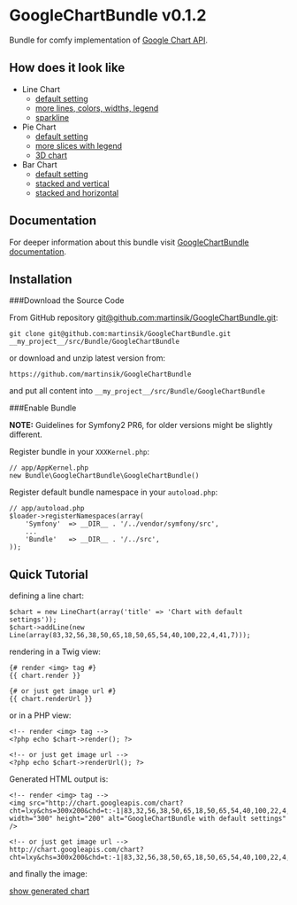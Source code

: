 GoogleChartBundle v0.1.2
========================

Bundle for comfy implementation of [Google Chart API](http://code.google.com/apis/chart/).

How does it look like
---------------------

 - Line Chart
   - [default setting](http://chart.googleapis.com/chart?cht=lxy&chs=300x200&chd=t:-1|83,32,56,38,50,65,18,50,65,54,40,100,22,4,41,7&chtt=GoogleChartBundle+with+default+settings&chxt=x,y&chxr=0,0,19|1,0,100&chco=ffa909&chg=25,33.33,3,3)
   - [more lines, colors, widths, legend](http://chart.googleapis.com/chart?cht=lxy&chs=800x200&chd=t:-1|46,11,29,22,39,43,20,91,28,70,50,91,63,8,36,33,14,85,27,94|-1|58,55,40,44,58,60,58,54,48,59,47,47,47,47,40,59,45,44,46,46|-1|28,47,79,34,43,45,44,73,38,64,46,62,38,54,61,41,74,79,63,62|-1|40,56,66,45,76,63,63,76,72,62,45,28,50,27,75,23,54,42,21,46&chtt=Line+chart+generated+by+GoogleChartBundle&chdlp=b&chdl=grey+line|Line+%231|Line+%232|Line+%233&chxt=x,y&chxr=0,0,19&chco=eeeeee,ffa909,26348c,4fc400&chg=16.7,25,3,3&chls=1|4|3|2)
   - [sparkline](https://chart.googleapis.com/chart?cht=ls&chs=180x80&chd=t:-1|8,10,23,13,18,5,3,48,58,43,67,48,85,100,95,10,3,2&chxr=0,0,17|1,0,60&chco=000088 "sparkline")
 - Pie Chart
   - [default setting](http://chart.googleapis.com/chart?cht=p&chs=300x200&chd=t:40,60,30&chtt=Default+settings&chco=ffa909,26348c,4fc400)
   - [more slices with legend](http://chart.googleapis.com/chart?cht=p&chs=300x200&chd=t:19,15,13,3&chtt=more+slices+with+legend&chco=ffa909,26348c,4fc400,e40613&chdl=Arc+%231|Arc+%232|Arc+%233|Arc+%234)
   - [3D chart](http://chart.googleapis.com/chart?cht=p3&chs=300x200&chd=t:9,24,30,5&chtt=3D+chart&chco=ffa909,26348c,4fc400,e40613&chdl=Arc+%231|Arc+%232|Arc+%233|Arc+%234)
 - Bar Chart
   - [default setting](http://chart.googleapis.com/chart?cht=bvg&chs=300x200&chd=t:25,100,37,17,6,100&chtt=Default+settings&chco=ffa909&chxt=x,y&chxr=0,0,5|1,0,65&chg=0,33.3,3,3)
   - [stacked and vertical](http://chart.googleapis.com/chart?cht=bvs&chs=300x200&chd=t:48,24,30,45,37,11|52,46,47,9,53,50&chtt=stacked+and+vertical&chco=ffa909,26348c&chxt=x,y&chxr=0,0,5|1,0,177&chg=0,33.3,3,3)
   - [stacked and horizontal](http://chart.googleapis.com/chart?cht=bhs&chs=300x210&chd=t:21,2,41,36,35,18|49,26,45,19,13,23|31,8,11,21,18,6&chtt=stacked+and+horizontal&chco=ffa909,26348c,4fc400&chxt=y,x&chxr=0,0,5|1,0,160&chg=25,0,3,3)

Documentation
-------------

For deeper information about this bundle visit [GoogleChartBundle documentation](http://www.martinsikora.com/googlechartbundle "GoogleChartBundle documentation").

Installation
------------

###Download the Source Code

From GitHub repository [git@github.com:martinsik/GoogleChartBundle.git](https://github.com/martinsik/GoogleChartBundle "git@github.com:martinsik/GoogleChartBundle.git"):

    git clone git@github.com:martinsik/GoogleChartBundle.git __my_project__/src/Bundle/GoogleChartBundle

or download and unzip latest version from:

    https://github.com/martinsik/GoogleChartBundle

and put all content into `__my_project__/src/Bundle/GoogleChartBundle`

###Enable Bundle

**NOTE:** Guidelines for Symfony2 PR6, for older versions might be slightly different.

Register bundle in your `XXXKernel.php`:

    // app/AppKernel.php
    new Bundle\GoogleChartBundle\GoogleChartBundle()

Register default bundle namespace in your `autoload.php`:

    // app/autoload.php
    $loader->registerNamespaces(array(
        'Symfony'  => __DIR__ . '/../vendor/symfony/src',
        ...
        'Bundle'   => __DIR__ . '/../src',
    ));


Quick Tutorial
--------------

defining a line chart:

    $chart = new LineChart(array('title' => 'Chart with default settings'));
    $chart->addLine(new Line(array(83,32,56,38,50,65,18,50,65,54,40,100,22,4,41,7)));

rendering in a Twig view:

    {# render <img> tag #}
    {{ chart.render }}

    {# or just get image url #}
    {{ chart.renderUrl }}
    

or in a PHP view:

    <!-- render <img> tag -->
    <?php echo $chart->render(); ?>

    <!-- or just get image url -->
    <?php echo $chart->renderUrl(); ?>

Generated HTML output is:

    <!-- render <img> tag -->
    <img src="http://chart.googleapis.com/chart?cht=lxy&chs=300x200&chd=t:-1|83,32,56,38,50,65,18,50,65,54,40,100,22,4,41,7&chtt=Chart+with+default+settings&chxt=x,y&chxr=0,0,19|1,0,100&chco=ffa909&chg=25,33.33,3,3" width="300" height="200" alt="GoogleChartBundle with default settings" />

    <!-- or just get image url -->
    http://chart.googleapis.com/chart?cht=lxy&chs=300x200&chd=t:-1|83,32,56,38,50,65,18,50,65,54,40,100,22,4,41,7&chtt=Chart+with+default+settings&chxt=x,y&chxr=0,0,19|1,0,100&chco=ffa909&chg=25,33.33,3,3

and finally the image:

[show generated chart](http://chart.googleapis.com/chart?cht=lxy&chs=300x200&chd=t:-1|83,32,56,38,50,65,18,50,65,54,40,100,22,4,41,7&chtt=GoogleChartBundle+with+default+settings&chxt=x,y&chxr=0,0,19|1,0,100&chco=ffa909&chg=25,33.33,3,3 "GoogleChartBundle with default settings")
